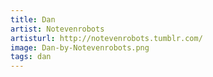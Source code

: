 ```yaml
---
title: Dan
artist: Notevenrobots
artisturl: http://notevenrobots.tumblr.com/
image: Dan-by-Notevenrobots.png
tags: dan
---
```

